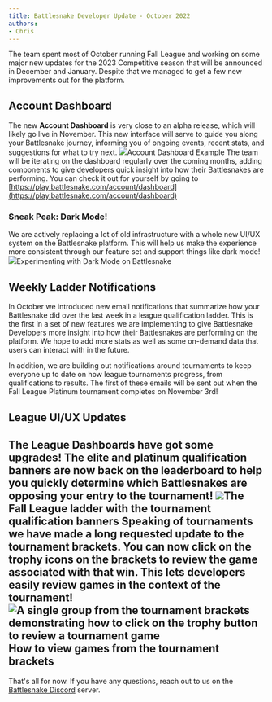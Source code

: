 ```yaml
---
title: Battlesnake Developer Update - October 2022
authors:
- Chris
---
```


The team spent most of October running Fall League and working on some major new updates for the 2023 Competitive season that will be announced in December and January. Despite that we managed to get a few new improvements out for the platform.

## Account Dashboard

The new ******Account Dashboard****** is very close to an alpha release, which will likely go live in November. This new interface will serve to guide you along your Battlesnake journey, informing you of ongoing events, recent stats, and suggestions for what to try next.
![](./img/Account-Dashboard-Example.png)Account Dashboard Example
The team will be iterating on the dashboard regularly over the coming months, adding components to give developers quick insight into how their Battlesnakes are performing. You can check it out for yourself by going to [https://play.battlesnake.com/account/dashboard](https://play.battlesnake.com/account/dashboard)

### Sneak Peak: Dark Mode!

We are actively replacing a lot of old infrastructure with a whole new UI/UX system on the Battlesnake platform. This will help us make the experience more consistent through our feature set and support things like dark mode!
![](./img/dark-mode-prototype.png)Experimenting with Dark Mode on Battlesnake
## Weekly Ladder Notifications

In October we introduced new email notifications that summarize how your Battlesnake did over the last week in a league qualification ladder. This is the first in a set of new features we are implementing to give Battlesnake Developers more insight into how their Battlesnakes are performing on the platform. We hope to add more stats as well as some on-demand data that users can interact with in the future. 

In addition, we are building out notifications around tournaments to keep everyone up to date on how league tournaments progress, from qualifications to results. The first of these emails will be sent out when the Fall League Platinum tournament completes on November 3rd!

## League UI/UX Updates

The League Dashboards have got some upgrades! The elite and platinum qualification banners are now back on the leaderboard to help you quickly determine which Battlesnakes are opposing your entry to the tournament!
![](./img/Screenshot-2022-11-01-at-4.01.35-PM.png)The Fall League ladder with the tournament qualification banners
Speaking of tournaments we have made a long requested update to the tournament brackets. You can now click on the trophy icons on the brackets to review the game associated with that win. This lets developers easily review games in the context of the tournament! 
![A single group from the tournament brackets demonstrating how to click on the trophy button to review a tournament game](./img/Screenshot-2022-11-01-at-4.03.56-PM.png)How to view games from the tournament brackets
---

That's all for now. If you have any questions, reach out to us on the [Battlesnake Discord](https://discord.battlesnake.com/) server.
